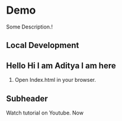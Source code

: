 # Demo

Some Description.!

## Local Development
## Hello Hi I am Aditya I am here

1. Open Index.html in your browser.

## Subheader

Watch tutorial on Youtube.
Now
